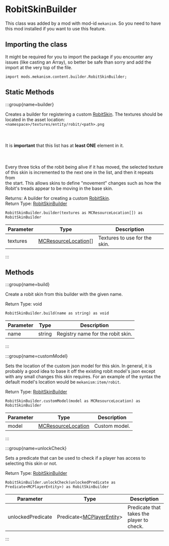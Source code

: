 # RobitSkinBuilder

This class was added by a mod with mod-id `mekanism`. So you need to have this mod installed if you
want to use this feature.

## Importing the class

It might be required for you to import the package if you encounter any issues (like casting an
Array), so better be safe than sorry and add the import at the very top of the file.

```zenscript
import mods.mekanism.content.builder.RobitSkinBuilder;
```

## Static Methods

:::group{name=builder}

Creates a builder for registering a custom [RobitSkin](/mods/Mekanism/api/entity/robit/RobitSkin).
The textures should be located in the asset
location: `<namespace>/textures/entity/robit/<path>.png` <br />  <br><br> <br />  It is <strong>
important</strong> that this list has at <strong>least ONE</strong> element in
it. <br />  <br><br> <br />  Every three ticks of the robit being alive if it has moved, the
selected texture of this skin is incremented to the next one in the list, and then it repeats
from <br />  the start. This allows skins to define "movement" changes such as how the Robit's
treads appear to be moving in the base skin.

Returns: A builder for creating a custom [RobitSkin](/mods/Mekanism/api/entity/robit/RobitSkin).  
Return Type: [RobitSkinBuilder](/mods/Mekanism/content/builder/RobitSkinBuilder)

```zenscript
RobitSkinBuilder.builder(textures as MCResourceLocation[]) as RobitSkinBuilder
```

| Parameter | Type | Description |
|-----------|------|-------------|
| textures | [MCResourceLocation](/vanilla/api/util/MCResourceLocation)[] | Textures to use for the skin. |

:::

## Methods

:::group{name=build}

Create a robit skin from this builder with the given name.

Return Type: void

```zenscript
RobitSkinBuilder.build(name as string) as void
```

| Parameter | Type | Description |
|-----------|------|-------------|
| name | string | Registry name for the robit skin. |

:::

:::group{name=customModel}

Sets the location of the custom json model for this skin. In general, it is probably a good idea to
base it off the existing robit model's json except with any small changes this skin requires. For an
example of the syntax the default model's location would be `mekanism:item/robit`.

Return Type: [RobitSkinBuilder](/mods/Mekanism/content/builder/RobitSkinBuilder)

```zenscript
RobitSkinBuilder.customModel(model as MCResourceLocation) as RobitSkinBuilder
```

| Parameter | Type | Description |
|-----------|------|-------------|
| model | [MCResourceLocation](/vanilla/api/util/MCResourceLocation) | Custom model. |

:::

:::group{name=unlockCheck}

Sets a predicate that can be used to check if a player has access to selecting this skin or not.

Return Type: [RobitSkinBuilder](/mods/Mekanism/content/builder/RobitSkinBuilder)

```zenscript
RobitSkinBuilder.unlockCheck(unlockedPredicate as Predicate<MCPlayerEntity>) as RobitSkinBuilder
```

| Parameter | Type | Description |
|-----------|------|-------------|
| unlockedPredicate | Predicate&lt;[MCPlayerEntity](/vanilla/api/entity/MCPlayerEntity)&gt; | Predicate that takes the player to check. |

:::



